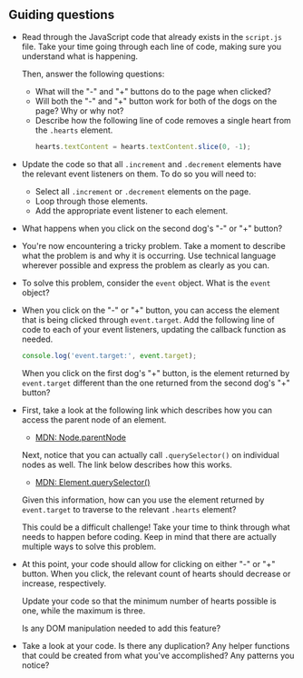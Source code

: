## Guiding questions

- Read through the JavaScript code that already exists in the `script.js` file. Take your time going through each line of code, making sure you understand what is happening.

  Then, answer the following questions:

  - What will the "-" and "+" buttons do to the page when clicked?
  - Will both the "-" and "+" button work for both of the dogs on the page? Why or why not?
  - Describe how the following line of code removes a single heart from the `.hearts` element.
    ```js
    hearts.textContent = hearts.textContent.slice(0, -1);
    ```

- Update the code so that all `.increment` and `.decrement` elements have the relevant event listeners on them. To do so you will need to:

  - Select all `.increment` or `.decrement` elements on the page.
  - Loop through those elements.
  - Add the appropriate event listener to each element.

- What happens when you click on the second dog's "-" or "+" button?

- You're now encountering a tricky problem. Take a moment to describe what the problem is and why it is occurring. Use technical language wherever possible and express the problem as clearly as you can.

- To solve this problem, consider the `event` object. What is the `event` object?

- When you click on the "-" or "+" button, you can access the element that is being clicked through `event.target`. Add the following line of code to each of your event listeners, updating the callback function as needed.

  ```js
  console.log('event.target:', event.target);
  ```

  When you click on the first dog's "+" button, is the element returned by `event.target` different than the one returned from the second dog's "+" button?

- First, take a look at the following link which describes how you can access the parent node of an element.

  - [MDN: Node.parentNode](https://developer.mozilla.org/en-US/docs/Web/API/Node/parentNode)

  Next, notice that you can actually call `.querySelector()` on individual nodes as well. The link below describes how this works.

  - [MDN: Element.querySelector()](https://developer.mozilla.org/en-US/docs/Web/API/Element/querySelector)

  Given this information, how can you use the element returned by `event.target` to traverse to the relevant `.hearts` element?

  This could be a difficult challenge! Take your time to think through what needs to happen before coding. Keep in mind that there are actually multiple ways to solve this problem.

- At this point, your code should allow for clicking on either "-" or "+" button. When you click, the relevant count of hearts should decrease or increase, respectively.

  Update your code so that the minimum number of hearts possible is one, while the maximum is three.

  Is any DOM manipulation needed to add this feature?

- Take a look at your code. Is there any duplication? Any helper functions that could be created from what you've accomplished? Any patterns you notice?
